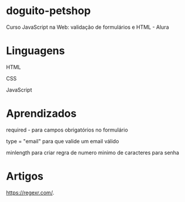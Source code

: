 # doguito-petshop
Curso JavaScript na Web: validação de formulários e HTML - Alura

# Linguagens 

HTML

CSS

JavaScript


# Aprendizados 

required - para campos obrigatórios no formulário

type = "email" para que valide um email válido

minlength para criar regra de numero minimo de caracteres para senha






# Artigos

https://regexr.com/.
